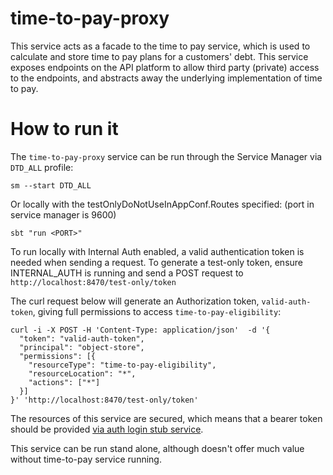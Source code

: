 # time-to-pay-proxy

This service acts as a facade to the  time to pay service, which is used to calculate and store time to pay plans for a customers' debt. This service exposes endpoints on the API platform to allow third party (private) access to the endpoints, and abstracts away the underlying implementation of time to pay.

# How to run it

The `time-to-pay-proxy` service can be run through the Service Manager via `DTD_ALL` profile:
```
sm --start DTD_ALL
```

Or locally with the testOnlyDoNotUseInAppConf.Routes specified: (port in service manager is 9600)
```
sbt "run <PORT>"
```

To run locally with Internal Auth enabled, a valid authentication token is needed when sending a request.
To generate a test-only token, ensure INTERNAL_AUTH is running and send a POST request to `http://localhost:8470/test-only/token`

The curl request below will generate an Authorization token, `valid-auth-token`, giving full permissions to access `time-to-pay-eligibility`:
```
curl -i -X POST -H 'Content-Type: application/json'  -d '{
  "token": "valid-auth-token",         
  "principal": "object-store",
  "permissions": [{
    "resourceType": "time-to-pay-eligibility",
    "resourceLocation": "*",
    "actions": ["*"]
  }]
}' 'http://localhost:8470/test-only/token'
```


The resources of this service are secured, which means that a bearer token should be provided [via auth login stub service](https://confluence.tools.tax.service.gov.uk/display/DTRG/Testing+an+API+microservice+locally).

This service can be run stand alone, although doesn't offer much value without time-to-pay service running.
